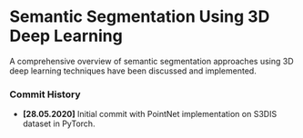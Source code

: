 # Semantic Segmentation Using 3D Deep Learning

A comprehensive overview of semantic segmentation approaches using 3D deep learning techniques have been discussed and implemented.

### Commit History
  - **[28.05.2020]** Initial commit with PointNet implementation on S3DIS dataset in PyTorch.
